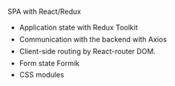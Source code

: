 SPA with React/Redux

* Application state with Redux Toolkit
* Communication with the backend with Axios
* Client-side routing by React-router DOM. 
* Form state Formik
* CSS modules






